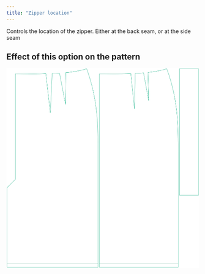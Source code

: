 ```yaml
---
title: "Zipper location"
---
```


Controls the location of the zipper. Either at the back seam, or at the side seam

## Effect of this option on the pattern

![This image shows the effect of this option by superimposing several variants that have a different value for this option](penelope_zipperlocation_sample.svg "Effect of this option on the pattern")
